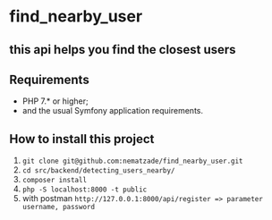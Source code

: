 # find_nearby_user

## this api helps you find the closest users 


Requirements
------------

  * PHP 7.* or higher;
  * and the usual Symfony application requirements.


How to install this project
---------------------------

  1. `git clone git@github.com:nematzade/find_nearby_user.git`
  2. `cd src/backend/detecting_users_nearby/`
  3. `composer install`
  4. `php -S localhost:8000 -t public`
  5. with postman `http://127.0.0.1:8000/api/register => parameter username, password`

